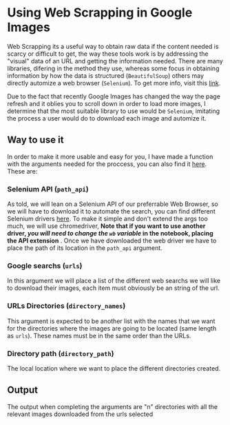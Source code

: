 # Using Web Scrapping in Google Images


Web Scrapping its a useful way to obtain raw data if the content needed is scarcy or difficult to get, the way these tools work is by addressing the "visual" data of an URL and getting the information needed. There are many libraries, difering in the method they use, whereas some focus in obtaining information by how the data is  structured (`BeautifulSoup`) others may directly automize a web browser (`Selenium`). To get more info, visit this [link](https://medium.com/ymedialabs-innovation/web-scraping-using-beautiful-soup-and-selenium-for-dynamic-page-2f8ad15efe25).

Due to the fact that recently Google Images has changed the way the page refresh and it oblies you to scroll down in order to load more images, I determine that the most suitable library to use would be `Selenium`, imitating the process a user would do to download each image and automize it.

## Way to use it

In order to make it more usable and easy for you, I have made a function with the arguments needed for the proccess, you can also find it [here](Google_Images.ipynb). These are:

### Selenium API (`path_api`)

As told, we will lean on a Selenium API of our preferrable Web Browser, so we will have to download it to automate the search, you can find different Selenium drivers [here](https://www.selenium.dev/selenium/docs/api/javascript/index.html). To make it simple and don't extend the args too much, we will use chromedriver, **Note that if you want to use another driver, _you will need to change the ``wb`` variable_ in the notebook, placing the API extension** . Once we have downloaded the web driver we have to place the path of its location in the `path_api` argument.

### Google searchs (``urls``)

In this argument we will place a list of the different web searchs we will like to download their images, each item must obviously be an string of the url. 


### URLs Directories (``directory_names``)

This argument is expected to be another list with the names that we want for the directories where the images are going to be located (same length as `urls`). These names must be in the same order than the URLs.

### Directory path (``directory_path``)

The local location where we want to place the different directories created.

## Output

The output when completing the arguments are "n" directories with all the relevant images downloaded from the urls selected
